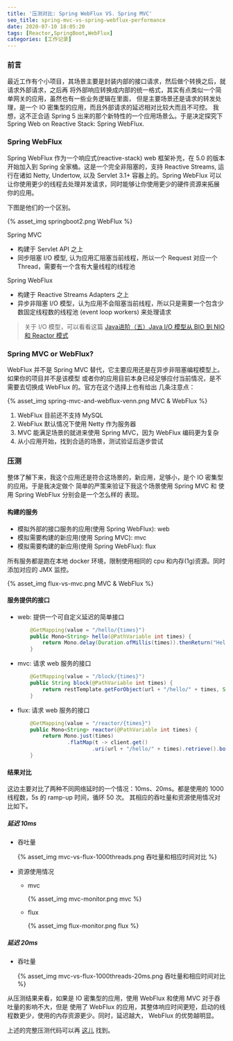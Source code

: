 ```yaml
---
title: '压测对比: Spring WebFlux VS. Spring MVC'
seo_title: spring-mvc-vs-spring-webflux-performance
date: 2020-07-10 18:05:20
tags: [Reactor,SpringBoot,WebFlux]
categories: [工作记录]
---
```


### 前言

最近工作有个小项目，其场景主要是封装内部的接口请求，然后做个转换之后，就请求外部请求，之后再
将外部响应转换成内部的统一格式，其实有点类似一个简单网关的应用，虽然也有一些业务逻辑在里面，
但是主要场景还是请求的转发处理，是一个 IO 密集型的应用，而且外部请求的延迟相对比较大而且不可控。
我想，这不正合适 Spring 5 出来的那个新特性的一个应用场景么。于是决定探究下 Spring Web 
on Reactive Stack: Spring WebFlux.

### Spring WebFlux

Spring WebFlux 作为一个响应式(reactive-stack) web 框架补充，在 5.0 的版本开始加入到
Spring 全家桶。这是一个完全非阻塞的，支持 Reactive Streams, 运行在诸如 Netty, Undertow,
以及 Servlet 3.1+ 容器上的。Spring WebFlux 可以让你使用更少的线程去处理并发请求，同时能够让你使用更少的硬件资源来拓展
你的应用。

下图是他们的一个区别。

{% asset_img springboot2.png WebFlux %}

<!-- more -->

Spring MVC
- 构建于 Servlet API 之上
- 同步阻塞 I/O 模型, 认为应用汇阻塞当前线程，所以一个 Request 对应一个 Thread，需要有一个含有大量线程的线程池

Spring WebFlux
- 构建于 Reactive Streams Adapters 之上
- 异步非阻塞 I/O 模型，认为应用不会阻塞当前线程，所以只是需要一个包含少数固定线程数的线程池 (event loop workers) 来处理请求

> 关于 I/O 模型，可以看看这篇 [Java进阶（五）Java I/O 模型从 BIO 到 NIO 和 Reactor 模式](http://www.jasongj.com/java/nio_reactor/)

### Spring MVC or WebFlux?
WebFlux 并不是 Spring MVC 替代，它主要应用还是在异步非阻塞编程模型上。如果你的项目并不是该模型
或者你的应用目前本身已经足够应付当前情况，是不需要去切换成 WebFlux 的。官方在这个选择上也有给出
几条注意点：

{% asset_img spring-mvc-and-webflux-venn.png MVC & WebFlux %}

1. WebFlux 目前还不支持 MySQL
2. WebFlux 默认情况下使用 Netty 作为服务器
3. MVC 能满足场景的就进来使用 Spring MVC，因为 WebFlux 编码更为复杂
4. 从小应用开始，找到合适的场景，测试验证后逐步尝试

### 压测

整体了解下来，我这个应用还是符合这场景的，新应用，足够小，是个 IO 密集型的应用。于是我决定做个
简单的严策来验证下我这个场景使用 Spring MVC 和 使用 Spring WebFlux 分别会是一个怎么样的
表现。

#### 构建的服务
- 模拟外部的接口服务的应用(使用 Spring WebFlux): web
- 模拟需要构建的新应用(使用 Spring MVC): mvc
- 模拟需要构建的新应用(使用 Spring WebFlux): flux

所有服务都是跑在本地 docker 环境，限制使用相同的 cpu 和内存(1g)资源。同时添加对应的 JMX 监控。

{% asset_img flux-vs-mvc.png MVC & WebFlux %}

#### 服务提供的接口
- web: 提供一个可自定义延迟的简单接口
  ```java
      @GetMapping(value = "/hello/{times}")
      public Mono<String> hello(@PathVariable int times) {
          return Mono.delay(Duration.ofMillis(times)).thenReturn("Hello");
      }
  ```
- mvc: 请求 web 服务的接口
  ```java
      @GetMapping(value = "/block/{times}")
      public String block(@PathVariable int times) {
          return restTemplate.getForObject(url + "/hello/" + times, String.class);
      }
  ```
- flux: 请求 web 服务的接口
  ```java
      @GetMapping(value = "/reactor/{times}")
      public Mono<String> reactor(@PathVariable int times) {
          return Mono.just(times)
                  .flatMap(t -> client.get()
                          .uri(url + "/hello/" + times).retrieve().bodyToMono(String.class));
      }
  ```
  
#### 结果对比
这边主要对比了两种不同网络延时的一个情况：10ms、20ms。都是使用的 1000 线程数，5s 的 ramp-up 时间，循环 50 次。
其相应的吞吐量和资源使用情况对比如下。

##### 延迟 10ms
- 吞吐量
  
  {% asset_img mvc-vs-flux-1000threads.png 吞吐量和相应时间对比 %}

- 资源使用情况
  - mvc
   
    {% asset_img mvc-monitor.png mvc %}
    
  - flux
    
    {% asset_img flux-monitor.png flux %}

##### 延迟 20ms
- 吞吐量
  
  {% asset_img mvc-vs-flux-1000threads-20ms.png 吞吐量和相应时间对比 %}

  
从压测结果来看，如果是 IO 密集型的应用，使用 WebFlux 和使用 MVC 对于吞吐量的影响不大，但是
使用了 WebFlux 的应用，其整体响应时间更短，启动的线程数更少，使用的内存资源更少。同时，延迟越大，
WebFlux 的优势越明显。

上述的完整压测代码可以再 [这儿](https://github.com/vioao/webfluxtest) 找到。
